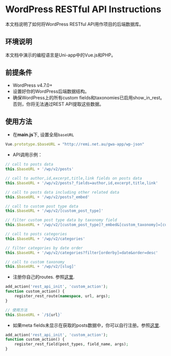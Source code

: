 # WordPress RESTful API Instructions

本文档说明了如何将WordPress RESTful API用作项目的后端数据库。

## 环境说明

本文档中演示的编程语言是Uni-app中的Vue.js和PHP。

## 前提条件

- WordPress v4.7.0+
- 设置好你的WordPress后端数据结构。
- 确保WordPress上的所有custom fields和taxonomies已启用show_in_rest。 否则，你将无法通过REST API提取这些数据。

## 使用方法

- 在**main.js**下, 设置全局`baseURL`

```javascript
Vue.prototype.$baseURL = "http://remi.net.au/gwa-app/wp-json"
```

- API调用示例：

```javascript
// call to posts data
this.$baseURL + '/wp/v2/posts'

// call to author,id,excerpt,title,link fields on posts data
this.$baseURL + '/wp/v2/posts?_fields=author,id,excerpt,title,link'

// call to posts data including other related data
this.$baseURL + '/wp/v2/posts?_embed'

// call to custom post type data
this.$baseURL + '/wp/v2/[custom_post_type]'

// filter custom post type data by taxonomy field
this.$baseURL + '/wp/v2/[custom_post_type]?_embed&[custom_taxonomy]=[custom_taxonomy_data]'

// call to posts categories
this.$baseURL + '/wp/v2/categories'

// filter categories by date order
this.$baseURL + '/wp/v2/categories?filter[orderby]=date&order=desc'

// call to custom taxonomy
this.$baseURL + '/wp/v2/[slug]'
```

- 注册你自己的routes. 参照[这里](https://developer.wordpress.org/reference/functions/register_rest_route/).

```php
add_action('rest_api_init', 'custom_action');
function custom_action() {
    register_rest_route(namespace, url, args);
}
```

```javascript
// 使用方法
this.$baseURL + `/${url}`
```

- 如果meta fields未显示在获取的posts数据中，你可以自行注册。参照[这里](https://developer.wordpress.org/reference/functions/register_rest_field/).

```php
add_action('rest_api_init', 'custom_action');
function custom_action() {
	register_rest_field(post_types, field_name, args);
}
```





